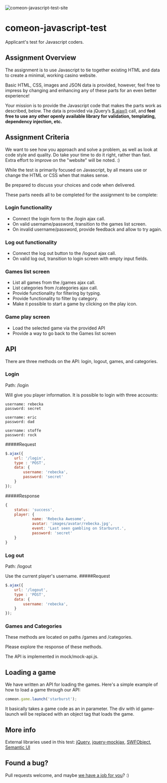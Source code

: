 ![comeon-javascript-test-site](http://b5fa2dae67bf7ee0b0e5-e0d56d540e31d5f2f9430984d20d712d.r41.cf3.rackcdn.com/comeon-javascript-test_2.PNG)
# comeon-javascript-test

Applicant's test for Javascript coders.

## Assignment Overview

The assignment is to use Javascript to tie together existing HTML and data to create a minimal, working casino website.

Basic HTML, CSS, images and JSON data is provided, however, feel free to impress by changing and enhancing any of these parts for an even better experience!

Your mission is to provide the Javascript code that makes the parts work as described, below.
The data is provided via jQuery’s [$.ajax()](http://api.jquery.com/jquery.ajax/) call, and **feel free to use any other openly available library for validation, templating, dependency injection, etc.**

## Assignment Criteria

We want to see how you approach and solve a problem, as well as look at code style and quality.
Do take your time to do it right, rather than fast.
Extra effort to improve on the "website" will be noted. :)

While the test is primarily focused on Javascript, by all means use or change the HTML or CSS when that makes sense.

Be prepared to discuss your choices and code when delivered.

These parts needs all to be completed for the assignment to be complete:

### Login functionality

* Connect the login form to the /login ajax call.
* On valid username/password, transition to the games list screen.
* On invalid username/password, provide feedback and allow to try again.

### Log out functionality

* Connect the log out button to the /logout ajax call.
* On valid log out, transition to login screen with empty input fields.

### Games list screen

* List all games from the /games ajax call.
* List categories from /categories ajax call.
* Provide functionality for filtering by typing.
* Provide functionality to filter by category.
* Make it possible to start a game by clicking on the play icon.

### Game play screen

* Load the selected game via the provided API
* Provide a way to go back to the Games list screen

## API
There are three methods on the API: login, logout, games, and categories.

### Login
Path: /login

Will give you player information.
It is possible to login with three accounts:

```
username: rebecka
password: secret

username: eric
password: dad

username: stoffe
password: rock
```

#####Request
```javascript
$.ajax({
	url: '/login',
	type : 'POST',
	data: {
		username: 'rebecka',
		password: 'secret'
	}
});
```

#####Response
```javascript
{
	status: 'success',
	player: {
            name: 'Rebecka Awesome',
            avatar: 'images/avatar/rebecka.jpg',
            event: 'Last seen gambling on Starburst.',
            password: 'secret'
    }
}
```

### Log out
Path: /logout

Use the current player's username.
#####Request
```javascript
$.ajax({
	url: '/logout',
	type : 'POST',
	data: {
		username: 'rebecka',
	}
});
```

### Games and Categories
These methods are located on paths /games and /categories.

Please explore the response of these methods.

The API is implemented in mock/mock-api.js.

## Loading a game

We have written an API for loading the games. Here's a simple example of how to load a game through our API:

```javascript
comeon.game.launch('starburst');
```

It basically takes a game code as an in parameter.
The div with id game-launch will be replaced with an object tag that loads the game.

## More info

External libraries used in this test: [jQuery](http://jquery.com/), [jquery-mockjax](https://github.com/jakerella/jquery-mockjax),
[SWFObject](https://code.google.com/p/swfobject/), [Semantic UI](http://semantic-ui.com/)

## Found a bug?

Pull requests welcome, and maybe [we have a job for you](http://jobs.comeon.com/)? :)

